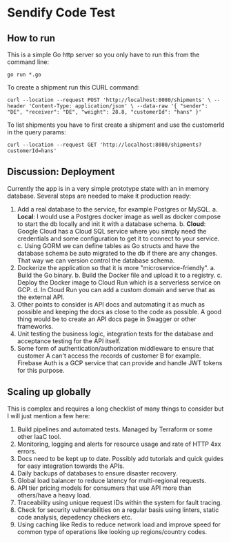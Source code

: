 # Sendify Code Test

## How to run

This is a simple Go http server so you only have to run this from the command line: 

`go run *.go`

To create a shipment run this CURL command:

`curl --location --request POST 'http://localhost:8080/shipments' \
--header 'Content-Type: application/json' \
--data-raw '{
    "sender": "DE",
    "receiver": "DE",
    "weight": 28.8,
    "customerId": "hans"
}'`

To list shipments you have to first create a shipment and use the customerId in the query params:

`curl --location --request GET 'http://localhost:8080/shipments?customerId=hans'`

## Discussion: Deployment

Currently the app is in a very simple prototype state with an in memory database. Several steps are needed to make it production ready:

1. Add a real database to the service, for example Postgres or MySQL. 
    a. **Local**: I would use a Postgres docker image as well as docker compose to start the db locally and init it with a database schema.
    b. **Cloud**: Google Cloud has a Cloud SQL service where you simply need the credentials and some configuration to get it to connect to your service.
    c. Using GORM we can define tables as Go structs and have the database schema be auto migrated to the db if there are any changes. That way we can version control the database schema.
2. Dockerize the application so that it is more "microservice-friendly".
    a. Build the Go binary.
    b. Build the Docker file and upload it to a registry.
    c. Deploy the Docker image to Cloud Run which is a serverless service on GCP.
    d. In Cloud Run you can add a custom domain and serve that as the external API.
3. Other points to consider is API docs and automating it as much as possible and keeping the docs as close to the code as possible. A good thing would be to create an API docs page in Swagger or other frameworks.
4. Unit testing the business logic, integration tests for the database and acceptance testing for the API itself.
5. Some form of authentication/authorization middleware to ensure that customer A can't access the records of customer B for example. Firebase Auth is a GCP service that can provide and handle JWT tokens for this purpose.

## Scaling up globally

This is complex and requires a long checklist of many things to consider but I will just mention a few here:

1. Build pipelines and automated tests. Managed by Terraform or some other IaaC tool.
2. Monitoring, logging and alerts for resource usage and rate of HTTP 4xx errors.
3. Docs need to be kept up to date. Possibly add tutorials and quick guides for easy integration towards the APIs. 
4. Daily backups of databases to ensure disaster recovery.
5. Global load balancer to reduce latency for multi-regional requests.
6. API tier pricing models for consumers that use API more than others/have a heavy load.
7. Traceability using unique request IDs within the system for fault tracing.
8. Check for security vulnerabilities on a regular basis using linters, static code analysis, depedency checkers etc.
9. Using caching like Redis to reduce network load and improve speed for common type of operations like looking up regions/country codes. 
